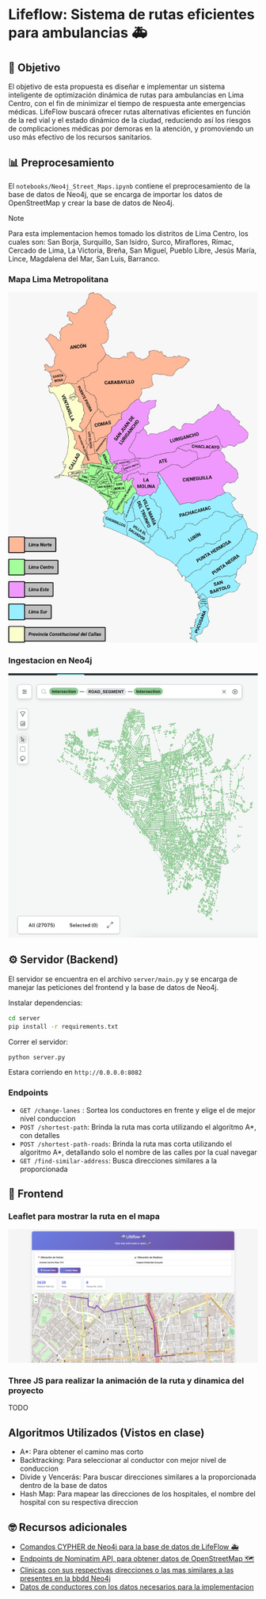 # Lifeflow: Sistema de rutas eficientes para ambulancias 🚑

## 🎯 Objetivo
El objetivo de esta propuesta es diseñar e implementar un sistema inteligente de optimización dinámica de rutas para ambulancias en Lima Centro, con el fin de minimizar el tiempo de respuesta ante emergencias médicas. LifeFlow buscará ofrecer rutas alternativas eficientes en función de la red vial y el estado dinámico de la ciudad, reduciendo así los riesgos de complicaciones médicas por demoras en la atención, y promoviendo un uso más efectivo de los recursos sanitarios.


## 📊 Preprocesamiento
El `notebooks/Neo4j_Street_Maps.ipynb` contiene el preprocesamiento de la base de datos de Neo4j, que se encarga de importar los datos de OpenStreetMap y crear la base de datos de Neo4j.

>[!NOTE]
> Para esta implementacion hemos tomado los distritos de Lima Centro, los cuales son: San Borja, Surquillo, San Isidro, Surco, Miraflores, Rímac, Cercado de Lima, La Victoria, Breña, San Miguel, Pueblo Libre, Jesús María, Lince, Magdalena del Mar, San Luis, Barranco.

### Mapa Lima Metropolitana
![alt text](./imgs/mapa_lima_metro.png)

### Ingestacion en Neo4j
![alt text](./imgs/lima_centro_neo4j.png)

## ⚙️ Servidor (Backend)
El servidor se encuentra en el archivo `server/main.py` y se encarga de manejar las peticiones del frontend y la base de datos de Neo4j.

Instalar dependencias: 
```sh
cd server
pip install -r requirements.txt
```

Correr el servidor: 
```sh
python server.py
```
Estara corriendo en `http://0.0.0.0:8082`

### Endpoints
- `GET /change-lanes` : Sortea los conductores en frente y elige el de mejor nivel conduccion
- `POST /shortest-path`: Brinda la ruta mas corta utilizando el algoritmo A*, con detalles
- `POST /shortest-path-roads`: Brinda la ruta mas corta utilizando el algoritmo A*, detallando solo el nombre de las calles por la cual navegar
- `GET /find-similar-address`: Busca direcciones similares a la proporcionada


## 🌺 Frontend
### Leaflet para mostrar la ruta en el mapa
![alt text](imgs/leaflet_route.png)

### Three JS para realizar la animación de la ruta y dinamica del proyecto
TODO

## Algoritmos Utilizados (Vistos en clase)
- A*: Para obtener el camino mas corto
- Backtracking: Para seleccionar al conductor con mejor nivel de conduccion
- Divide y Vencerás: Para buscar direcciones similares a la proporcionada dentro de la base de datos
- Hash Map: Para mapear las direcciones de los hospitales, el nombre del hospital con su respectiva direccion

## 🤓 Recursos adicionales
- [Comandos CYPHER de Neo4j para la base de datos de LifeFlow 🚑](data/commands_neo4j.md)
- [Endpoints de Nominatim API, para obtener datos de OpenStreetMap 🗺️](data/nominatim_api.md)
- [Clinicas con sus respectivas direcciones o las mas similares a las presentes en la bbdd Neo4j](data/clinicas.json)
- [Datos de conductores con los datos necesarios para la implementacion](data/placas_carros.csv)